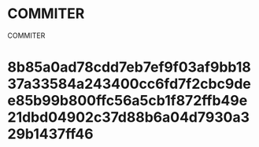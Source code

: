 # COMMITER
COMMITER






# 8b85a0ad78cdd7eb7ef9f03af9bb1837a33584a243400cc6fd7f2cbc9dee85b99b800ffc56a5cb1f872ffb49e21dbd04902c37d88b6a04d7930a329b1437ff46
